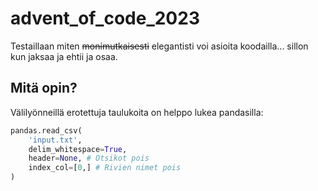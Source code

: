 # advent_of_code_2023
 
Testaillaan miten ~~monimutkaisesti~~ elegantisti voi asioita koodailla... sillon kun jaksaa ja ehtii ja osaa.


## Mitä opin?

Välilyönneillä erotettuja taulukoita on helppo lukea pandasilla:
``` python
pandas.read_csv(
    'input.txt', 
    delim_whitespace=True, 
    header=None, # Otsikot pois
    index_col=[0,] # Rivien nimet pois
) 
```

